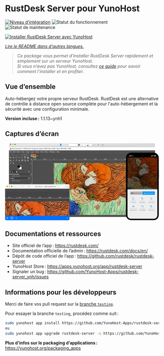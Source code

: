 <!--
Nota bene : ce README est automatiquement généré par <https://github.com/YunoHost/apps/tree/master/tools/readme_generator>
Il NE doit PAS être modifié à la main.
-->

# RustDesk Server pour YunoHost

[![Niveau d’intégration](https://apps.yunohost.org/badge/integration/rustdesk-server)](https://ci-apps.yunohost.org/ci/apps/rustdesk-server/)
![Statut du fonctionnement](https://apps.yunohost.org/badge/state/rustdesk-server)
![Statut de maintenance](https://apps.yunohost.org/badge/maintained/rustdesk-server)

[![Installer RustDesk Server avec YunoHost](https://install-app.yunohost.org/install-with-yunohost.svg)](https://install-app.yunohost.org/?app=rustdesk-server)

*[Lire le README dans d'autres langues.](./ALL_README.md)*

> *Ce package vous permet d’installer RustDesk Server rapidement et simplement sur un serveur YunoHost.*  
> *Si vous n’avez pas YunoHost, consultez [ce guide](https://yunohost.org/install) pour savoir comment l’installer et en profiter.*

## Vue d’ensemble

Auto-hébergez votre propre serveur RustDesk. RustDesk est une alternative de contrôle à distance open source complète pour l'auto-hébergement et la sécurité avec une configuration minimale.

**Version incluse :** 1.1.13~ynh1

## Captures d’écran

![Capture d’écran de RustDesk Server](./doc/screenshots/screenshot.png)

## Documentations et ressources

- Site officiel de l’app : <https://rustdesk.com/>
- Documentation officielle de l’admin : <https://rustdesk.com/docs/en/>
- Dépôt de code officiel de l’app : <https://github.com/rustdesk/rustdesk-server>
- YunoHost Store : <https://apps.yunohost.org/app/rustdesk-server>
- Signaler un bug : <https://github.com/YunoHost-Apps/rustdesk-server_ynh/issues>

## Informations pour les développeurs

Merci de faire vos pull request sur la [branche `testing`](https://github.com/YunoHost-Apps/rustdesk-server_ynh/tree/testing).

Pour essayer la branche `testing`, procédez comme suit :

```bash
sudo yunohost app install https://github.com/YunoHost-Apps/rustdesk-server_ynh/tree/testing --debug
ou
sudo yunohost app upgrade rustdesk-server -u https://github.com/YunoHost-Apps/rustdesk-server_ynh/tree/testing --debug
```

**Plus d’infos sur le packaging d’applications :** <https://yunohost.org/packaging_apps>

